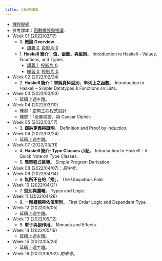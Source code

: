 ```yaml
---
title: 大綱與講義
---
```


* [課程提綱](../assets/syllabus.pdf).
* 參考課本：[函數程設與推論](../assets/fpbook.pdf).
* Week 01 (2022/02/17)
  * 0\. **概論 Overview**
    * [講義 0](../assets/handouts_00.pdf), [投影片 0](../assets/slides_00.pdf).
  * 1\. **Haskell 簡介：值、函數、與型別**。
    Introduction to Haskell – Values, Functions, and Types.
    * [講義 1](../assets/handouts_01.pdf), [投影片 0](../assets/slides_01.pdf).
    * [練習 0](../assets/practicals_00.pdf), [投影片 0](../assets/practicals_00_sols.pdf).
* Week 02 (2022/02/24)
  * 2\. **Haskell 簡介：單純資料型別、串列上之函數**。
    Introduction to Haskell – Simple Datatypes & Functions on Lists.
* Week 03 (2022/03/03)
  * 延續上週主題。
* Week 04 (2022/03/10)
  * 練習：逆向工程程式設計
  * 練習：「全麥程設」與 Caesar Cipher.
* Week 05 (2022/03/17)
  * 3\. **歸納定義與證明**。
    Definition and Proof by Induction.
* Week 06 (2022/03/24)
  * 延續上週主題。
* Week 07 (2022/03/31)
  * 4\. **Haskell 簡介: Type Classes 小記**。
    Introduction to Haskell – A Quick Note on Type Classes.
  * 5\. **簡單程式推導**。
    Simple Program Derivation
* Week 08 (2022/04/07)：*期中考*。
* Week 09 (2022/04/14)
  * 6\. **無所不在的「摺」**。
    The Ubiquitous Fold.
* Week 10 (2022/04/21)
  * 7\. **型別與邏輯**。
    Types and Logic.
* Week 11 (2022/04/28)
  * 8\. **一階邏輯與依值型別**。
    First Order Logic and Dependent Type.
* Week 12 (2022/05/05)
  * 延續上週主題。
* Week 13 (2022/05/12)
  * 9\. **單子與副作用**。
    Monads and Effects.
* Week 14 (2022/05/19)
  * 延續上週主題。
* Week 15 (2022/05/26)
  * 延續上週主題。
* Week 16 (2022/06/02): *期末考*。
